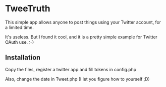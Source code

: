 # TweeTruth

This simple app allows anyone to post things using your Twitter account, for a limited time.

It's useless. But I found it cool, and it is a pretty simple example for Twitter OAuth use. :-)


## Installation
Copy the files, register a twitter app and fill tokens in config.php

Also, change the date in Tweet.php (I let you figure how to yourself ;D)



